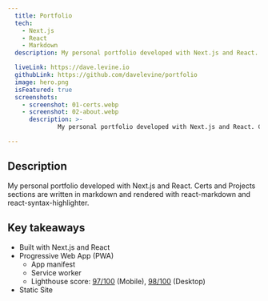 ```yaml
---
  title: Portfolio
  tech:
    - Next.js
    - React
    - Markdown
  description: My personal portfolio developed with Next.js and React. Certs and Projects sections are written in markdown and rendered with react-markdown and react-syntax-highlighter.

  liveLink: https://dave.levine.io
  githubLink: https://github.com/davelevine/portfolio
  image: hero.png
  isFeatured: true
  screenshots:
    - screenshot: 01-certs.webp
    - screenshot: 02-about.webp
      description: >-
              My personal portfolio developed with Next.js and React. Certs and Projects sections are written in markdown and rendered with react-markdown and react-syntax-highlighter.

---
```


## Description

My personal portfolio developed with Next.js and React. Certs and Projects sections are written in markdown and rendered with react-markdown and react-syntax-highlighter.

## Key takeaways

- Built with Next.js and React
- Progressive Web App (PWA)
  - App manifest
  - Service worker
  - Lighthouse score: [97/100](https://pagespeed.web.dev/analysis/https-dave-levine-io/b3x99kmdqe?form_factor=mobile) (Mobile), [98/100](https://pagespeed.web.dev/analysis/https-dave-levine-io/b3x99kmdqe?form_factor=desktop) (Desktop)
- Static Site
